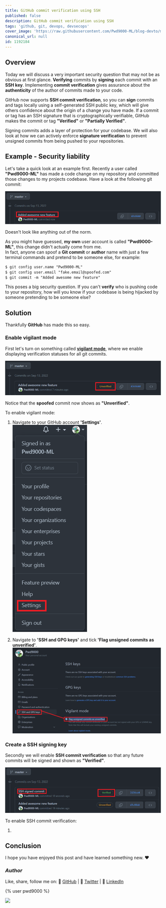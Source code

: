 ```yaml
---
title: GitHub commit verification using SSH
published: false
description: GitHub commit verification using SSH
tags: 'github, git, devops, devsecops'
cover_image: 'https://raw.githubusercontent.com/Pwd9000-ML/blog-devto/main/posts/2022/GitHub-Verified-Commits-SSH/assets/main.png'
canonical_url: null
id: 1192184
---
```


## Overview

Today we will discuss a very important security question that may not be as obvious at first glance. **Verifying** commits by **signing** each commit with an **SSH key**. Implementing **commit verification** gives assurance about the **authenticity** of the author of commits made to your code.

GitHub now supports **SSH commit verification**, so you can **sign** commits and tags locally using a self-generated SSH public key, which will give others confidence about the origin of a change you have made. If a commit or tag has an SSH signature that is cryptographically verifiable, GitHub makes the commit or tag **"Verified"** or **"Partially Verified"**.

Signing commits adds a layer of protection for your codebase. We will also look at how we can actively enforce **signature verification** to prevent unsigned commits from being pushed to your repositories.

## Example - Security liability

Let's take a quick look at an example first. Recently a user called **"Pwd9000-ML"** has made a code change on my repository and committed those changes to my projects codebase. Have a look at the following git commit:

![image.png](https://raw.githubusercontent.com/Pwd9000-ML/blog-devto/main/posts/2022/GitHub-Verified-Commits-SSH/assets/fake01.png)

Doesn't look like anything out of the norm.

As you might have guessed, **my own** user account is called **"Pwd9000-ML"**, this change didn't actually come from me.  
In fact, anyone can spoof a **Git commit** or **author** name with just a few terminal commands and pretend to be someone else, for example:

```txt
$ git config user.name "Pwd9000-ML"
$ git config user.email "fake.email@spoofed.com"
$ git commit -m "Added awesome new feature"
```

This poses a big security question. If you can't **verify** who is pushing code to your repository, how will you know if your codebase is being hijacked by someone pretending to be someone else?

## Solution

Thankfully **GitHub** has made this so easy.

### Enable vigilant mode

First let's turn on something called **[vigilant mode](https://docs.github.com/en/authentication/managing-commit-signature-verification/displaying-verification-statuses-for-all-of-your-commits)**, where we enable displaying verification statuses for all git commits.

![image.png](https://raw.githubusercontent.com/Pwd9000-ML/blog-devto/main/posts/2022/GitHub-Verified-Commits-SSH/assets/fake02.png)

Notice that the **spoofed** commit now shows as **"Unverified"**.

To enable vigilant mode:

1. Navigate to your GitHub account **'Settings'**. ![image.png](https://raw.githubusercontent.com/Pwd9000-ML/blog-devto/main/posts/2022/GitHub-Verified-Commits-SSH/assets/vig01.png)

2. Navigate to **'SSH and GPG keys'** and tick **'Flag unsigned commits as unverified'**. ![image.png](https://raw.githubusercontent.com/Pwd9000-ML/blog-devto/main/posts/2022/GitHub-Verified-Commits-SSH/assets/vig02.png)

### Create a SSH signing key

Secondly we will enable **SSH commit verification** so that any future commits will be signed and shown as **"Verified"**.

![image.png](https://raw.githubusercontent.com/Pwd9000-ML/blog-devto/main/posts/2022/GitHub-Verified-Commits-SSH/assets/veri01.png)

To enable SSH commit verification:

1.

## Conclusion

I hope you have enjoyed this post and have learned something new. :heart:

### _Author_

Like, share, follow me on: :octopus: [GitHub](https://github.com/Pwd9000-ML) | :penguin: [Twitter](https://twitter.com/pwd9000) | :space_invader: [LinkedIn](https://www.linkedin.com/in/marcel-l-61b0a96b/)

{% user pwd9000 %}

<a href="https://www.buymeacoffee.com/pwd9000"><img src="https://img.buymeacoffee.com/button-api/?text=Buy me a coffee&emoji=&slug=pwd9000&button_colour=FFDD00&font_colour=000000&font_family=Cookie&outline_colour=000000&coffee_colour=ffffff"></a>
